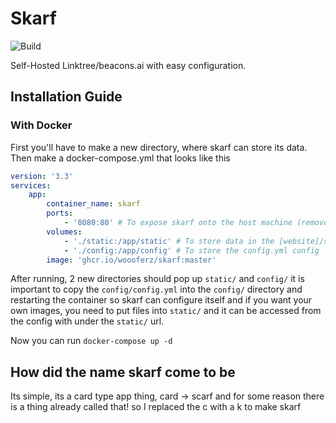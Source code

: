 # Skarf
![Build](https://img.shields.io/github/workflow/status/woooferz/skarf/Docker/master)

Self-Hosted Linktree/beacons.ai with easy configuration.

## Installation Guide

### With Docker

First you'll have to make a new directory, where skarf can store its data.
Then make a docker-compose.yml that looks like this
```yaml
version: '3.3'
services:
    app:
        container_name: skarf
        ports:
            - '8080:80' # To expose skarf onto the host machine (remove this if you are using a reverse proxy such as traefik)
        volumes:
            - './static:/app/static' # To store data in the [website]/static/ url
            - './config:/app/config' # To store the config.yml config
        image: 'ghcr.io/woooferz/skarf:master'
```
After running, 2 new directories should pop up `static/` and `config/` it is important to copy the `config/config.yml` into the `config/` directory and restarting the container so skarf can configure itself and if you want your own images, you need to put files into `static/` and it can be accessed from the config with under the `static/` url.

Now you can run `docker-compose up -d`

## How did the name skarf come to be
Its simple, its a card type app thing, card -> scarf and for some reason there is a thing already called that! so I replaced the c with a k to make skarf